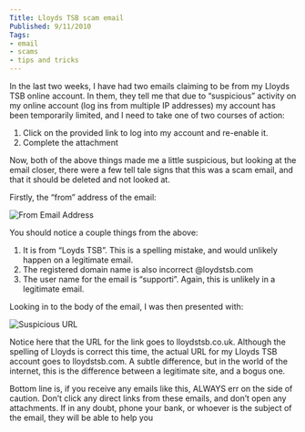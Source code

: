 ```yaml
---
Title: Lloyds TSB scam email
Published: 9/11/2010
Tags:
- email
- scams
- tips and tricks
---
```


In the last two weeks, I have had two emails claiming to be from my Lloyds TSB online account. In them, they tell me that due to “suspicious” activity on my online account (log ins from multiple IP addresses) my account has been temporarily limited, and I need to take one of two courses of action:

1. Click on the provided link to log into my account and re-enable it.
1. Complete the attachment

Now, both of the above things made me a little suspicious, but looking at the email closer, there were a few tell tale signs that this was a scam email, and that it should be deleted and not looked at.

Firstly, the “from” address of the email:

![From Email Address](https://gep13wpstorage.blob.core.windows.net/gep13/2010/11/9/14a5ab8f-17fc-46c1-b602-f154010be53e.png)

You should notice a couple things from the above:

1. It is from “Loyds TSB”. This is a spelling mistake, and would unlikely happen on a legitimate email.
1. The registered domain name is also incorrect @loydstsb.com
1. The user name for the email is “supporti”. Again, this is unlikely in a legitimate email.

Looking in to the body of the email, I was then presented with:

![Suspicious URL](https://gep13wpstorage.blob.core.windows.net/gep13/2010/11/9/ddff2199-f268-4526-a477-59ca19a25bdb.png)

Notice here that the URL for the link goes to lloydstsb.co.uk. Although the spelling of Lloyds is correct this time, the actual URL for my Lloyds TSB account goes to lloydstsb.com. A subtle difference, but in the world of the internet, this is the difference between a legitimate site, and a bogus one.

Bottom line is, if you receive any emails like this, ALWAYS err on the side of caution. Don’t click any direct links from these emails, and don’t open any attachments. If in any doubt, phone your bank, or whoever is the subject of the email, they will be able to help you
